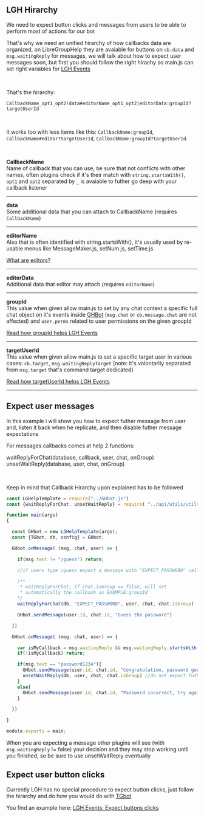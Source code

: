 ## LGH Hirarchy

We need to expect button clicks and messages from users to be able to perform most of actions for our bot


That's why we need an unified hirarchy of how callbacks data are organized, on LibreGroupHelp they are avaiable for buttons on `cb.data` and `msg.waitingReply` for messages, we will talk about how to expect user messages soon, but first you should follow the right hirachy so main.js can set right variables for [LGH Events](events.md)

</br>

That's the hirarchy:

`CallbackName_opt1_opt2!data#editorName_opt1_opt2|editorData:groupId?targetUserId`

</br>

It works too with less items like this: `CallbackName:groupId`, `CallbackName#editor?targetUserId`, `CallbackName:groupId?targetUserId`.

</br>

**CallbackName**  
Name of callback that you can use, be sure that not conflicts with other names, often plugins check if it's their match with `string.startsWith()`, `opt1` and `opt2` separated by `_` is avaiable to futher go deep with your callback listener

---

**data**  
Some additional data that you can attach to CallbackName (requires `CallbackName`)

---

**editorName**  
Also that is often identified with string.startsWith(), it's usually used by re-usable menus like MessageMaker.js, setNum.js, setTime.js

[What are editors?](editors.md)

---

**editorData**  
Additional data that editor may attach (requires `editorName`)

---

**groupId**   
This value when given allow main.js to set by any chat context a specific full chat object on it's events inside [GHBot](GHBot.md/#LGHInterface) (`msg.chat` or `cb.message.chat` are not affected) and `user.perms` related to user permissions on the given groupId

[Read how groupId helps LGH Events](events.md/#expect-messages)

---

**targetUserId**  
This value when given allow main.js to set a specific target user in various cases: `cb.target`, `msg.waitingReplyTarget` (note: it's volontarily separated from `msg.target` that's command target dedicated)

[Read how targetUserId helps LGH Events](events.md/#target-user)

---


## Expect user messages

In this example i will show you how to expect futher message from user and, listen it back when he replicate, and then disable futher message expectations

For messages callbacks comes at help 2 functions:

  waitReplyForChat(database, callback, user, chat, onGroup)
  unsetWaitReply(database, user, chat, onGroup)

</br>

Keep in mind that Callback Hirarchy upon explained has to be followed

```javascript
const LGHelpTemplate = require("../GHbot.js")
const {waitReplyForChat, unsetWaitReply} = require( "../api/utils/utils.js" );

function main(args)
{

  const GHbot = new LGHelpTemplate(args);
  const {TGbot, db, config} = GHbot;

  GHbot.onMessage( (msg, chat, user) => {

    if(msg.text != "/guess") return;

    //if users type /guess expect a message with "EXPECT_PASSWORD" callback

    /**
     * waitReplyForChat, if chat.isGroup == false, will set 
     * automatically the callback as EXAMPLE:groupId
    */
    waitReplyForChat(db, "EXPECT_PASSWORD", user, chat, chat.isGroup)

    GHbot.sendMessage(user.id, chat.id, "Guess the password")

  })

  GHbot.onMessage( (msg, chat, user) => {

    var isMyCallback = msg.waitingReply && msg.waitingReply.startsWith("EXPECT_PASSWORD")
    if(!isMyCallback) return;

    if(msg.text == "password1234"){
      GHbot.sendMessage(user.id, chat.id, "Congratulation, password guessed!")
      unsetWaitReply(db, user, chat, chat.isGroup) //do not expect futher messages
    }
    else{
      GHbot.sendMessage(user.id, chat.id, "Password incorrect, try again ): ")
    }

  })

}

module.exports = main;
```

When you are expecting a message other plugins will see (with `msg.waitingReply` != false) your decision and they may stop working until you finished, so be sure to use unsetWaitReply eventually


## Expect user button clicks

Currently LGH has no special procedure to expect button clicks, just follow the hirarchy and do how you would do with [TGbot](https://github.com/yagop/node-telegram-bot-api/blob/master/doc/api.md)

You find an example here: [LGH Events: Expect buttons clicks](events.md/#expect-buttons-clicks) 
